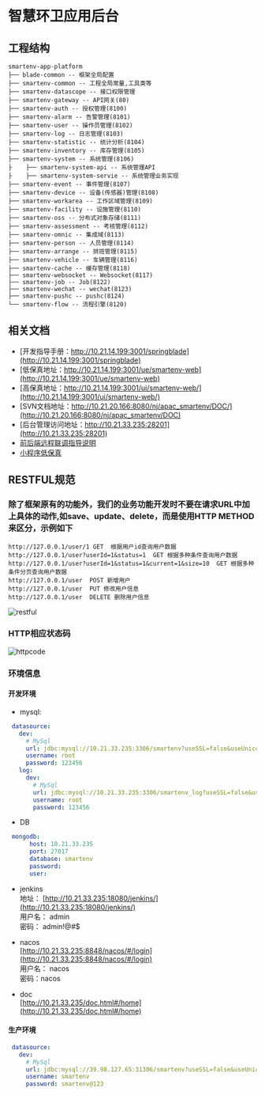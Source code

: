 # 智慧环卫应用后台

## 工程结构

``` 
smartenv-app-platform
├── blade-common -- 框架全局配置
├── smartenv-common -- 工程全局常量,工具类等
├── smartenv-datascope -- 接口权限管理
├── smartenv-gateway -- API网关(80)
├── smartenv-auth -- 授权管理(8100)
├── smartenv-alarm -- 告警管理(8101)
├── smartenv-user -- 操作员管理(8102)
├── smartenv-log -- 日志管理(8103)
├── smartenv-statistic -- 统计分析(8104)
├── smartenv-inventory -- 库存管理(8105)
├── smartenv-system -- 系统管理(8106)
├    ├── smartenv-system-api -- 系统管理API 
├    ├── smartenv-system-servie -- 系统管理业务实现 
├── smartenv-event -- 事件管理(8107)
├── smartenv-device -- 设备(传感器)管理(8108)
├── smartenv-workarea -- 工作区域管理(8109)
├── smartenv-facility -- 设施管理(8110)
├── smartenv-oss -- 分布式对象存储(8111)
├── smartenv-assessment -- 考核管理(8112)
├── smartenv-omnic -- 集成域(8113)
├── smartenv-person -- 人员管理(8114)
├── smartenv-arrange -- 排班管理(8115)
├── smartenv-vehicle -- 车辆管理(8116)
├── smartenv-cache -- 缓存管理(8118)
├── smartenv-websocket -- Websocket(8117)
├── smartenv-job -- Job(8122)
├── smartenv-wechat -- wechat(8123)
├── smartenv-pushc -- pushc(8124)
└── smartenv-flow -- 流程引擎(8120)

```

## 相关文档
* [开发指导手册：http://10.21.14.199:3001/springblade](http://10.21.14.199:3001/springblade)
* [低保真地址：http://10.21.14.199:3001/ue/smartenv-web](http://10.21.14.199:3001/ue/smartenv-web)
* [高保真地址：http://10.21.14.199:3001/ui/smartenv-web/](http://10.21.14.199:3001/ui/smartenv-web/)
* [SVN文档地址：http://10.21.20.166:8080/nj/apac_smartenv/DOC/](http://10.21.20.166:8080/nj/apac_smartenv/DOC)
* [后台管理访问地址：http://10.21.33.235:28201](http://10.21.33.235:28201)
* [前后端远程联调指导说明](http://10.21.14.155/apac-smartenv/smartenv-app-platform/blob/develop/doc/guide/debug-guide.md)
* [小程序低保真](http://10.21.14.199:3001/ue/smartenv-mobile/#g=1&p=%E6%88%91%E7%9A%84%E7%94%B3%E8%AF%B7-%E8%AF%A6%E6%83%85)

## RESTFUL规范
### 除了框架原有的功能外，我们的业务功能开发时不要在请求URL中加上具体的动作,如save、update、delete，而是使用HTTP METHOD来区分，示例如下
```
http://127.0.0.1/user/1 GET  根据用户id查询用户数据
http://127.0.0.1/user?userId=1&status=1  GET 根据多种条件查询用户数据
http://127.0.0.1/user?userId=1&status=1&current=1&size=10  GET 根据多种条件分页查询用户数据
http://127.0.0.1/user  POST 新增用户
http://127.0.0.1/user  PUT 修改用户信息
http://127.0.0.1/user  DELETE 删除用户信息
```

![restful](http://img.51bluecoffee.net/restful.png)

### HTTP相应状态码
![httpcode](http://img.51bluecoffee.net/httpcode.png)


###  环境信息
#### 开发环境

+ mysql:
 ```yaml
  datasource:
    dev:
      # MySql
      url: jdbc:mysql://10.21.33.235:3306/smartenv?useSSL=false&useUnicode=true&characterEncoding=utf-8&zeroDateTimeBehavior=convertToNull&transformedBitIsBoolean=true&tinyInt1isBit=false&allowMultiQueries=true&serverTimezone=GMT%2B8&allowPublicKeyRetrieval=true
      username: root
      password: 123456
    log:
      dev:
        # MySql
        url: jdbc:mysql://10.21.33.235:3306/smartenv_log?useSSL=false&useUnicode=true&characterEncoding=utf-8&zeroDateTimeBehavior=convertToNull&transformedBitIsBoolean=true&tinyInt1isBit=false&allowMultiQueries=true&serverTimezone=GMT%2B8&allowPublicKeyRetrieval=true
        username: root
        password: 123456
```  
+ DB

```yaml
 mongodb:
      host: 10.21.33.235
      port: 27017
      database: smartenv
      password:
      user:

```

+ jenkins  
地址：
[http://10.21.33.235:18080/jenkins/](http://10.21.33.235:18080/jenkins/)   
用户名： admin   
密码：  admin!@#$

+ nacos   
[http://10.21.33.235:8848/nacos/#/login](http://10.21.33.235:8848/nacos/#/login)  
用户名： nacos   
密码：nacos

+ doc  
[http://10.21.33.235/doc.html#/home](http://10.21.33.235/doc.html#/home)

    




#### 生产环境


 ```yaml
  datasource:
    dev:
      # MySql
      url: jdbc:mysql://39.98.127.65:31306/smartenv?useSSL=false&useUnicode=true&characterEncoding=utf-8&zeroDateTimeBehavior=convertToNull&transformedBitIsBoolean=true&tinyInt1isBit=false&allowMultiQueries=true&serverTimezone=GMT%2B8&allowPublicKeyRetrieval=true
      username: smartenv
      password: smartenv@123
```  


